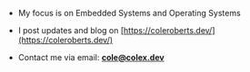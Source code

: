 - My focus is on Embedded Systems and Operating Systems

- I post updates and blog on [https://coleroberts.dev/](https://coleroberts.dev/)

- Contact me via email: **cole@colex.dev**
